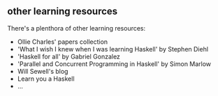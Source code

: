 ##  other learning resources

There's a plenthora of other learning resources:
- Ollie Charles' papers collection
- 'What I wish I knew when I was learning Haskell' by Stephen Diehl
- 'Haskell for all' by Gabriel Gonzalez
- 'Parallel and Concurrent Programming in Haskell' by Simon Marlow
- Will Sewell's blog
- Learn you a Haskell
- ...
